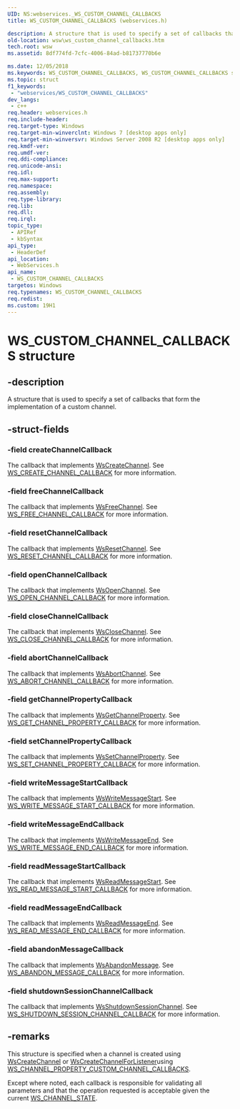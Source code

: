 ```yaml
---
UID: NS:webservices._WS_CUSTOM_CHANNEL_CALLBACKS
title: WS_CUSTOM_CHANNEL_CALLBACKS (webservices.h)

description: A structure that is used to specify a set of callbacks that form the implementation of a custom channel.
old-location: wsw\ws_custom_channel_callbacks.htm
tech.root: wsw
ms.assetid: 8df774fd-7cfc-4006-84ad-b81737770b6e

ms.date: 12/05/2018
ms.keywords: WS_CUSTOM_CHANNEL_CALLBACKS, WS_CUSTOM_CHANNEL_CALLBACKS structure [Web Services for Windows], webservices/WS_CUSTOM_CHANNEL_CALLBACKS, wsw.ws_custom_channel_callbacks
ms.topic: struct
f1_keywords: 
 - "webservices/WS_CUSTOM_CHANNEL_CALLBACKS"
dev_langs:
 - c++
req.header: webservices.h
req.include-header: 
req.target-type: Windows
req.target-min-winverclnt: Windows 7 [desktop apps only]
req.target-min-winversvr: Windows Server 2008 R2 [desktop apps only]
req.kmdf-ver: 
req.umdf-ver: 
req.ddi-compliance: 
req.unicode-ansi: 
req.idl: 
req.max-support: 
req.namespace: 
req.assembly: 
req.type-library: 
req.lib: 
req.dll: 
req.irql: 
topic_type:
 - APIRef
 - kbSyntax
api_type:
 - HeaderDef
api_location:
 - WebServices.h
api_name:
 - WS_CUSTOM_CHANNEL_CALLBACKS
targetos: Windows
req.typenames: WS_CUSTOM_CHANNEL_CALLBACKS
req.redist: 
ms.custom: 19H1
---
```


# WS_CUSTOM_CHANNEL_CALLBACKS structure


## -description


A structure that is used to specify a set of callbacks
                that form the implementation of a custom channel.
            


## -struct-fields




### -field createChannelCallback

The callback that implements <a href="https://docs.microsoft.com/windows/desktop/api/webservices/nf-webservices-wscreatechannel">WsCreateChannel</a>.
                    See <a href="https://docs.microsoft.com/windows/desktop/api/webservices/nc-webservices-ws_create_channel_callback">WS_CREATE_CHANNEL_CALLBACK</a> for more information.
                


### -field freeChannelCallback

The callback that implements <a href="https://docs.microsoft.com/windows/desktop/api/webservices/nf-webservices-wsfreechannel">WsFreeChannel</a>.
                    See <a href="https://docs.microsoft.com/windows/desktop/api/webservices/nc-webservices-ws_free_channel_callback">WS_FREE_CHANNEL_CALLBACK</a> for more information.
                


### -field resetChannelCallback

The callback that implements <a href="https://docs.microsoft.com/windows/desktop/api/webservices/nf-webservices-wsresetchannel">WsResetChannel</a>.
                    See <a href="https://docs.microsoft.com/windows/desktop/api/webservices/nc-webservices-ws_reset_channel_callback">WS_RESET_CHANNEL_CALLBACK</a> for more information.
                


### -field openChannelCallback

The callback that implements <a href="https://docs.microsoft.com/windows/desktop/api/webservices/nf-webservices-wsopenchannel">WsOpenChannel</a>.
                    See <a href="https://docs.microsoft.com/windows/desktop/api/webservices/nc-webservices-ws_open_channel_callback">WS_OPEN_CHANNEL_CALLBACK</a> for more information.
                


### -field closeChannelCallback

The callback that implements <a href="https://docs.microsoft.com/windows/desktop/api/webservices/nf-webservices-wsclosechannel">WsCloseChannel</a>.
                    See <a href="https://docs.microsoft.com/windows/desktop/api/webservices/nc-webservices-ws_close_channel_callback">WS_CLOSE_CHANNEL_CALLBACK</a> for more information.
                


### -field abortChannelCallback

The callback that implements <a href="https://docs.microsoft.com/windows/desktop/api/webservices/nf-webservices-wsabortchannel">WsAbortChannel</a>.
                    See <a href="https://docs.microsoft.com/windows/desktop/api/webservices/nc-webservices-ws_abort_channel_callback">WS_ABORT_CHANNEL_CALLBACK</a> for more information.
                


### -field getChannelPropertyCallback

The callback that implements <a href="https://docs.microsoft.com/windows/desktop/api/webservices/nf-webservices-wsgetchannelproperty">WsGetChannelProperty</a>.
                    See <a href="https://docs.microsoft.com/windows/desktop/api/webservices/nc-webservices-ws_get_channel_property_callback">WS_GET_CHANNEL_PROPERTY_CALLBACK</a> for more information.
                


### -field setChannelPropertyCallback

The callback that implements <a href="https://docs.microsoft.com/windows/desktop/api/webservices/nf-webservices-wssetchannelproperty">WsSetChannelProperty</a>.
                    See <a href="https://docs.microsoft.com/windows/desktop/api/webservices/nc-webservices-ws_set_channel_property_callback">WS_SET_CHANNEL_PROPERTY_CALLBACK</a> for more information.
                


### -field writeMessageStartCallback

The callback that implements <a href="https://docs.microsoft.com/windows/desktop/api/webservices/nf-webservices-wswritemessagestart">WsWriteMessageStart</a>.
                    See <a href="https://docs.microsoft.com/windows/desktop/api/webservices/nc-webservices-ws_write_message_start_callback">WS_WRITE_MESSAGE_START_CALLBACK</a> for more information.
                


### -field writeMessageEndCallback

The callback that implements <a href="https://docs.microsoft.com/windows/desktop/api/webservices/nf-webservices-wswritemessageend">WsWriteMessageEnd</a>.
                    See <a href="https://docs.microsoft.com/windows/desktop/api/webservices/nc-webservices-ws_write_message_end_callback">WS_WRITE_MESSAGE_END_CALLBACK</a> for more information.
                


### -field readMessageStartCallback

The callback that implements <a href="https://docs.microsoft.com/windows/desktop/api/webservices/nf-webservices-wsreadmessagestart">WsReadMessageStart</a>.
                    See <a href="https://docs.microsoft.com/windows/desktop/api/webservices/nc-webservices-ws_read_message_start_callback">WS_READ_MESSAGE_START_CALLBACK</a> for more information.
                


### -field readMessageEndCallback

The callback that implements <a href="https://docs.microsoft.com/windows/desktop/api/webservices/nf-webservices-wsreadmessageend">WsReadMessageEnd</a>.
                    See <a href="https://docs.microsoft.com/windows/desktop/api/webservices/nc-webservices-ws_read_message_end_callback">WS_READ_MESSAGE_END_CALLBACK</a> for more information.
                


### -field abandonMessageCallback

The callback that implements <a href="https://docs.microsoft.com/windows/desktop/api/webservices/nf-webservices-wsabandonmessage">WsAbandonMessage</a>.
                    See <a href="https://docs.microsoft.com/windows/desktop/api/webservices/nc-webservices-ws_abandon_message_callback">WS_ABANDON_MESSAGE_CALLBACK</a> for more information.
                


### -field shutdownSessionChannelCallback

The callback that implements <a href="https://docs.microsoft.com/windows/desktop/api/webservices/nf-webservices-wsshutdownsessionchannel">WsShutdownSessionChannel</a>.
                    See <a href="https://docs.microsoft.com/windows/desktop/api/webservices/nc-webservices-ws_shutdown_session_channel_callback">WS_SHUTDOWN_SESSION_CHANNEL_CALLBACK</a> for more information.
                


## -remarks



This structure is specified when a channel is created using
                <a href="https://docs.microsoft.com/windows/desktop/api/webservices/nf-webservices-wscreatechannel">WsCreateChannel</a> or <a href="https://docs.microsoft.com/windows/desktop/api/webservices/nf-webservices-wscreatechannelforlistener">WsCreateChannelForListener</a>using <a href="https://docs.microsoft.com/windows/desktop/api/webservices/ne-webservices-ws_channel_property_id">WS_CHANNEL_PROPERTY_CUSTOM_CHANNEL_CALLBACKS</a>.
            

Except where noted, each callback is responsible for validating all parameters and
                that the operation requested is acceptable given the current
                <a href="https://docs.microsoft.com/windows/desktop/api/webservices/ne-webservices-ws_channel_state">WS_CHANNEL_STATE</a>.
            



